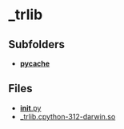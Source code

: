 # _trlib

## Subfolders

- [__pycache__](__pycache__)

## Files

- [__init__.py](__init__.py)
- [_trlib.cpython-312-darwin.so](_trlib.cpython-312-darwin.so)
